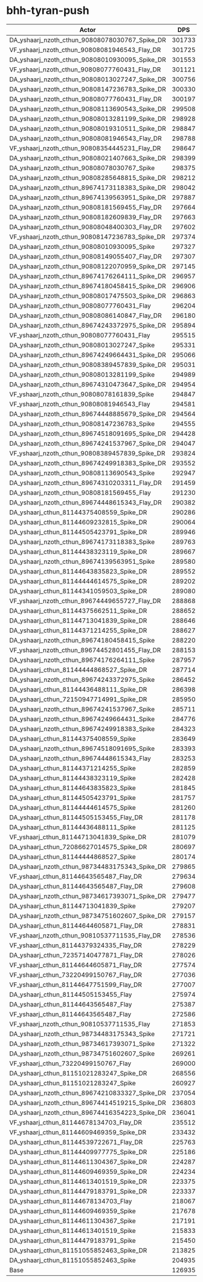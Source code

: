 # bhh-tyran-push
| Actor | DPS | Increase |
|---|:---:|:---:|
|DA_yshaarj_nzoth_cthun_90808078030767_Spike_DR|301733|137.71%|
|VF_yshaarj_nzoth_cthun_90808081946543_Flay_DR|301725|137.70%|
|DA_yshaarj_nzoth_cthun_90808010930095_Spike_DR|301553|137.56%|
|VF_yshaarj_nzoth_cthun_90808077760431_Flay_DR|301121|137.22%|
|DA_yshaarj_nzoth_cthun_90808013027247_Spike_DR|300756|136.94%|
|DA_yshaarj_nzoth_cthun_90808147236783_Spike_DR|300330|136.60%|
|DA_yshaarj_nzoth_cthun_90808077760431_Flay_DR|300197|136.50%|
|DA_yshaarj_nzoth_cthun_90808113690543_Spike_DR|299508|135.95%|
|DA_yshaarj_nzoth_cthun_90808013281199_Spike_DR|298928|135.50%|
|DA_yshaarj_nzoth_cthun_90808019310511_Spike_DR|298847|135.43%|
|DA_yshaarj_nzoth_cthun_90808081946543_Flay_DR|298788|135.39%|
|VF_yshaarj_nzoth_cthun_90808354445231_Flay_DR|298647|135.28%|
|DA_yshaarj_nzoth_cthun_90808021407663_Spike_DR|298399|135.08%|
|DA_yshaarj_nzoth_cthun_90808078030767_Spike|298375|135.06%|
|DA_yshaarj_nzoth_cthun_90808285648815_Spike_DR|298212|134.93%|
|DA_yshaarj_nzoth_cthun_89674173118383_Spike_DR|298042|134.80%|
|DA_yshaarj_nzoth_cthun_89674139563951_Spike_DR|297887|134.68%|
|DA_yshaarj_nzoth_cthun_90808181569455_Flay_DR|297664|134.50%|
|DA_yshaarj_nzoth_cthun_90808182609839_Flay_DR|297663|134.50%|
|DA_yshaarj_nzoth_cthun_90808048400303_Flay_DR|297602|134.45%|
|VF_yshaarj_nzoth_cthun_90808147236783_Spike_DR|297374|134.27%|
|DA_yshaarj_nzoth_cthun_90808010930095_Spike|297327|134.24%|
|DA_yshaarj_nzoth_cthun_90808149055407_Flay_DR|297307|134.22%|
|DA_yshaarj_nzoth_cthun_90808122070959_Spike_DR|297145|134.09%|
|DA_yshaarj_nzoth_cthun_89674176264111_Spike_DR|296957|133.94%|
|DA_yshaarj_nzoth_cthun_89674180458415_Spike_DR|296906|133.90%|
|DA_yshaarj_nzoth_cthun_90808017475503_Spike_DR|296863|133.87%|
|DA_yshaarj_nzoth_cthun_90808077760431_Flay|296204|133.35%|
|DA_yshaarj_nzoth_cthun_90808086140847_Flay_DR|296180|133.33%|
|DA_yshaarj_nzoth_cthun_89674243372975_Spike_DR|295894|133.11%|
|VF_yshaarj_nzoth_cthun_90808077760431_Flay|295515|132.81%|
|DA_yshaarj_nzoth_cthun_90808013027247_Spike|295331|132.66%|
|DA_yshaarj_nzoth_cthun_89674249664431_Spike_DR|295066|132.45%|
|DA_yshaarj_nzoth_cthun_90808389457839_Spike_DR|295031|132.43%|
|DA_yshaarj_nzoth_cthun_90808013281199_Spike|294989|132.39%|
|DA_yshaarj_nzoth_cthun_89674310473647_Spike_DR|294954|132.37%|
|VF_yshaarj_nzoth_cthun_90808078161839_Spike|294847|132.28%|
|VF_yshaarj_nzoth_cthun_90808081946543_Flay|294581|132.07%|
|DA_yshaarj_nzoth_cthun_89674448885679_Spike_DR|294564|132.06%|
|DA_yshaarj_nzoth_cthun_90808147236783_Spike|294555|132.05%|
|DA_yshaarj_nzoth_cthun_89674518091695_Spike_DR|294428|131.95%|
|DA_yshaarj_nzoth_cthun_89674241537967_Spike_DR|294047|131.65%|
|VF_yshaarj_nzoth_cthun_90808389457839_Spike_DR|293824|131.48%|
|DA_yshaarj_nzoth_cthun_89674249918383_Spike_DR|293552|131.26%|
|DA_yshaarj_nzoth_cthun_90808113690543_Spike|292947|130.79%|
|DA_yshaarj_nzoth_cthun_89674310203311_Flay_DR|291459|129.61%|
|DA_yshaarj_nzoth_cthun_90808181569455_Flay|291230|129.43%|
|DA_yshaarj_nzoth_cthun_89674448615343_Flay_DR|290382|128.76%|
|DA_yshaarj_cthun_81144375408559_Spike_DR|290286|128.69%|
|DA_yshaarj_cthun_81144609232815_Spike_DR|290064|128.51%|
|DA_yshaarj_cthun_81144505423791_Spike_DR|289946|128.42%|
|DA_yshaarj_nzoth_cthun_89674173118383_Spike|289763|128.28%|
|DA_yshaarj_cthun_81144438323119_Spike_DR|289667|128.20%|
|DA_yshaarj_nzoth_cthun_89674139563951_Spike|289580|128.13%|
|DA_yshaarj_cthun_81144643835823_Spike_DR|289552|128.11%|
|DA_yshaarj_cthun_81144444614575_Spike_DR|289202|127.83%|
|DA_yshaarj_cthun_81144341059503_Spike_DR|289080|127.74%|
|VF_yshaarj_nzoth_cthun_89674449655727_Flay_DR|288868|127.57%|
|DA_yshaarj_cthun_81144375662511_Spike_DR|288652|127.40%|
|DA_yshaarj_cthun_81144713041839_Spike_DR|288646|127.40%|
|DA_yshaarj_cthun_81144371214255_Spike_DR|288627|127.38%|
|DA_yshaarj_nzoth_cthun_89674180458415_Spike|288220|127.06%|
|VF_yshaarj_nzoth_cthun_89674452801455_Flay_DR|288153|127.01%|
|DA_yshaarj_nzoth_cthun_89674176264111_Spike|287957|126.85%|
|DA_yshaarj_cthun_81144444868527_Spike_DR|287714|126.66%|
|DA_yshaarj_nzoth_cthun_89674243372975_Spike|286452|125.67%|
|DA_yshaarj_cthun_81144436488111_Spike_DR|286398|125.63%|
|DA_yshaarj_cthun_72150947714991_Spike_DR|285950|125.27%|
|DA_yshaarj_nzoth_cthun_89674241537967_Spike|285711|125.08%|
|DA_yshaarj_nzoth_cthun_89674249664431_Spike|284776|124.35%|
|DA_yshaarj_nzoth_cthun_89674249918383_Spike|284323|123.99%|
|DA_yshaarj_cthun_81144375408559_Spike|283649|123.46%|
|DA_yshaarj_nzoth_cthun_89674518091695_Spike|283393|123.26%|
|DA_yshaarj_nzoth_cthun_89674448615343_Flay|283253|123.15%|
|DA_yshaarj_cthun_81144371214255_Spike|282859|122.84%|
|DA_yshaarj_cthun_81144438323119_Spike|282428|122.50%|
|DA_yshaarj_cthun_81144643835823_Spike|281845|122.04%|
|DA_yshaarj_cthun_81144505423791_Spike|281757|121.97%|
|DA_yshaarj_cthun_81144444614575_Spike|281260|121.58%|
|DA_yshaarj_cthun_81144505153455_Flay_DR|281178|121.51%|
|DA_yshaarj_cthun_81144436488111_Spike|281125|121.47%|
|VF_yshaarj_cthun_81144713041839_Spike_DR|281079|121.44%|
|DA_yshaarj_cthun_72086627014575_Spike_DR|280697|121.13%|
|DA_yshaarj_cthun_81144444868527_Spike|280174|120.72%|
|DA_yshaarj_nzoth_cthun_98734483175343_Spike_DR|279865|120.48%|
|VF_yshaarj_cthun_81144643565487_Flay_DR|279634|120.30%|
|DA_yshaarj_cthun_81144643565487_Flay_DR|279608|120.28%|
|DA_yshaarj_nzoth_cthun_98734617393071_Spike_DR|279477|120.17%|
|DA_yshaarj_cthun_81144713041839_Spike|279207|119.96%|
|DA_yshaarj_nzoth_cthun_98734751602607_Spike_DR|279157|119.92%|
|DA_yshaarj_cthun_81144644605871_Flay_DR|278831|119.66%|
|VF_yshaarj_nzoth_cthun_90810537711535_Flay_DR|278536|119.43%|
|VF_yshaarj_cthun_81144379324335_Flay_DR|278229|119.19%|
|DA_yshaarj_cthun_72357140477871_Flay_DR|278026|119.03%|
|VF_yshaarj_cthun_81144644605871_Flay_DR|277574|118.67%|
|VF_yshaarj_cthun_73220499150767_Flay_DR|277036|118.25%|
|VF_yshaarj_cthun_81144647751599_Flay_DR|277007|118.23%|
|DA_yshaarj_cthun_81144505153455_Flay|275974|117.41%|
|DA_yshaarj_cthun_81144643565487_Flay|275387|116.95%|
|VF_yshaarj_cthun_81144643565487_Flay|272586|114.74%|
|VF_yshaarj_nzoth_cthun_90810537711535_Flay|271853|114.17%|
|DA_yshaarj_nzoth_cthun_98734483175343_Spike|271721|114.06%|
|DA_yshaarj_nzoth_cthun_98734617393071_Spike|271322|113.75%|
|DA_yshaarj_nzoth_cthun_98734751602607_Spike|269261|112.13%|
|VF_yshaarj_cthun_73220499150767_Flay|269000|111.92%|
|DA_yshaarj_cthun_81151021283247_Spike_DR|268556|111.57%|
|DA_yshaarj_cthun_81151021283247_Spike|260927|105.56%|
|DA_yshaarj_nzoth_cthun_89674210833327_Spike_DR|237054|86.75%|
|DA_yshaarj_nzoth_cthun_89674414519215_Spike_DR|236803|86.55%|
|DA_yshaarj_nzoth_cthun_89674416354223_Spike_DR|236041|85.95%|
|VF_yshaarj_cthun_81144678134703_Flay_DR|235512|85.54%|
|VF_yshaarj_cthun_81144609469359_Spike_DR|233432|83.90%|
|DA_yshaarj_cthun_81144539722671_Flay_DR|225763|77.86%|
|DA_yshaarj_cthun_81144409977775_Spike_DR|225186|77.40%|
|DA_yshaarj_cthun_81144611304367_Spike_DR|224287|76.69%|
|DA_yshaarj_cthun_81144609469359_Spike_DR|224234|76.65%|
|DA_yshaarj_cthun_81144613401519_Spike_DR|223375|75.98%|
|DA_yshaarj_cthun_81144479183791_Spike_DR|223337|75.95%|
|DA_yshaarj_cthun_81144678134703_Flay|218067|71.79%|
|DA_yshaarj_cthun_81144609469359_Spike|217678|71.49%|
|DA_yshaarj_cthun_81144611304367_Spike|217191|71.10%|
|DA_yshaarj_cthun_81144613401519_Spike|215833|70.03%|
|DA_yshaarj_cthun_81144479183791_Spike|215450|69.73%|
|DA_yshaarj_cthun_81151055852463_Spike_DR|213825|68.45%|
|DA_yshaarj_cthun_81151055852463_Spike|204935|61.45%|
|Base|126935|0.00%|
